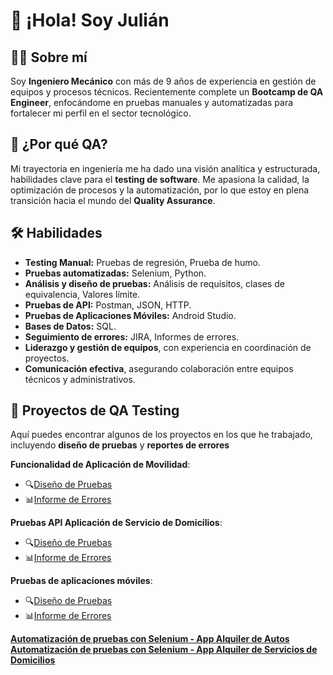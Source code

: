 
# 👋 ¡Hola! Soy Julián 

## 👨‍💻 Sobre mí

Soy **Ingeniero Mecánico** con más de 9 años de experiencia en gestión de equipos y procesos técnicos. Recientemente complete un  **Bootcamp de QA Engineer**, enfocándome en pruebas manuales y automatizadas para fortalecer mi perfil en el sector tecnológico.

## 🚀 ¿Por qué QA?

Mi trayectoria en ingeniería me ha dado una visión analítica y estructurada, habilidades clave para el **testing de software**. Me apasiona la calidad, la optimización de procesos y la automatización, por lo que estoy en plena transición hacia el mundo del **Quality Assurance**.

## 🛠️ Habilidades

- **Testing Manual:** Pruebas de regresión, Prueba de humo.
- **Pruebas automatizadas:** Selenium, Python.
- **Análisis y diseño de pruebas:** Análisis de requisitos, clases de equivalencia, Valores límite.
- **Pruebas de API:** Postman, JSON, HTTP.
- **Pruebas de Aplicaciones Móviles:** Android Studio.
- **Bases de Datos:** SQL.
- **Seguimiento de errores:** JIRA, Informes de errores.
- **Liderazgo y gestión de equipos**, con experiencia en coordinación de proyectos.
- **Comunicación efectiva**, asegurando colaboración entre equipos técnicos y administrativos.

## 📝 Proyectos de QA Testing

Aquí puedes encontrar algunos de los proyectos en los que he trabajado, incluyendo **diseño de pruebas** y **reportes de errores**

 **Funcionalidad de Aplicación de Movilidad**:
 * 🔍[Diseño de Pruebas](https://docs.google.com/spreadsheets/d/1A6enqOCwikmlw718bljWba2zT_1boqS_/edit?usp=drive_link&ouid=108366260182891958648&rtpof=true&sd=true)
 * 📊[Informe de Errores](https://drive.google.com/file/d/1OUeop5e_QYaRAv2yf0OKARn6xpKQl2kV/view?usp=drive_link)
 
 **Pruebas API Aplicación de Servicio de Domicilios**:
 * 🔍[Diseño de Pruebas](https://docs.google.com/spreadsheets/d/1mjiC1Mf6vEe9gWEbK5_q8X9UzYs1VCbR/edit?usp=drive_link&ouid=108366260182891958648&rtpof=true&sd=true)
 * 📊[Informe de Errores](https://drive.google.com/file/d/1pwz1jOWmnkmwYeYV_YAv6BcivMiOdgCO/view?usp=drive_link)
 
 **Pruebas de aplicaciones móviles**: 
 * 🔍[Diseño de Pruebas](https://docs.google.com/spreadsheets/d/1-ZH5x-bvhy-EiYQKTh6NnkYr2VRhj86G/edit?usp=drive_link&ouid=108366260182891958648&rtpof=true&sd=true)
 * 📊[Informe de Errores](https://drive.google.com/file/d/1pS92i4BrNt4y3M9WI_Q_4Q2HdjUPzV7U/view?usp=drive_link)

**[Automatización de pruebas con Selenium - App Alquiler de Autos](https://github.com/JulianSotelo06/Proyecto-Automatizacion-de-pruebas-Selenium-App-Alquiler-de-Autos.git)**
**[Automatización de pruebas con Selenium - App Alquiler de Servicios de Domicilios](https://github.com/JulianSotelo06/Proyecto-Automatizacion-de-pruebas-Selenium-App-Alquiler-de-Autos.git)** 
